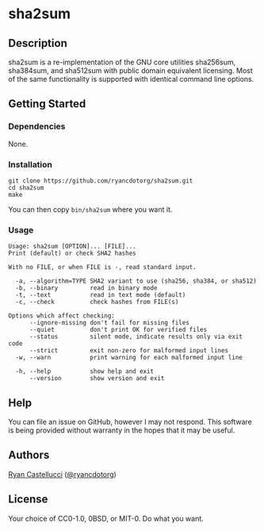 # sha2sum

## Description

sha2sum is a re-implementation of the GNU core utilities sha256sum, sha384sum,
and sha512sum with public domain equivalent licensing. Most of the same
functionality is supported with identical command line options.

## Getting Started

### Dependencies

None.

### Installation

```
git clone https://github.com/ryancdotorg/sha2sum.git
cd sha2sum
make
```

You can then copy `bin/sha2sum` where you want it.

### Usage

```
Usage: sha2sum [OPTION]... [FILE]...
Print (default) or check SHA2 hashes

With no FILE, or when FILE is -, read standard input.

  -a, --algorithm=TYPE SHA2 variant to use (sha256, sha384, or sha512)
  -b, --binary         read in binary mode
  -t, --text           read in text mode (default)
  -c, --check          check hashes from FILE(s)

Options which affect checking:
      --ignore-missing don't fail for missing files
      --quiet          don't print OK for verified files
      --status         silent mode, indicate results only via exit code
      --strict         exit non-zero for malformed input lines
  -w, --warn           print warning for each malformed input line

  -h, --help           show help and exit
      --version        show version and exit
```

## Help

You can file an issue on GitHub, however I may not respond. This software is
being provided without warranty in the hopes that it may be useful.

## Authors

[Ryan Castellucci](https://rya.nc/about.html)
([@ryancdotorg](https://github.com/ryancdotorg))

## License

Your choice of CC0-1.0, 0BSD, or MIT-0. Do what you want.
